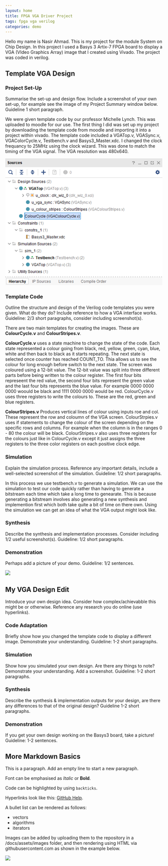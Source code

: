 ```yaml
---
layout: home
title: FPGA VGA Driver Project
tags: fpga vga verilog
categories: demo
---
```

Hello my name is Nasir Ahmad. This is my project for the module System on Chip Design. In this project I used a Basys 3 Artix-7 FPGA board to display a VGA (VIdeo Graphics Array) image that I created using Vivado. The project was coded in verilog.

## **Template VGA Design**
### **Project Set-Up**
Summarise the set-up and design flow. Include a screenshot of your own set-up, for example see the image of my Project Summary window below. Guideline 1 short paragraph.


We were given template code by our professor Michelle Lynch. This was uploaded to moodle for our use. The first thing I did was set up my project by downloading the template code from moodle and importing it into a project within vivado. The template code included a VGATop.v, VGASync.v, VGAColorCycle.v, Testbench.v and Basys3_Master.xdc. I changed the clock frequancy to 25MHz using the clock wizard. This was done to match the timing of the VGA signal. The VGA resolution was 480x640.


<img src="SoC-Images/Project Hierarchy.png">

### **Template Code**
Outline the structure and design of the Verilog code templates you were given. What do they do? Include reference to how a VGA interface works. Guideline: 2/3 short paragraphs, consider including screenshot(s).


There are two main templates for creating the images. These are **ColourCycle.v** and **ColourStripes.v**. 

**ColourCycle.v** uses a state machine to change the state of the code. Each state represented a colour going from black, red, yellow, green, cyan, blue, white and then back to black as it starts repeating. The next state is selected once counter has reached COUNT_TO. Thia allows us to see the colour for long enough before switch to the next state.  The screen was coloured using a 12-bit value. The 12-bit value was split into three different parts before being written to the colour register. The first four bits represeent the red value, the second four bits represent the green value and the last four bits represents the blue value. For example 0000 0000 0000 woould be black and 1111 0000 0000 would be red. ColourCycle.v uses three registers to write the colours to. These are the red, green and blue registers. 

**ColourStripes.v** Produces vertical lines of colour using inputs roe and col. These represent the row and coloumn of the VGA screen. ColourStrpies.v uses if statements to change the colour of the screen depending on the specific rows and columns. For example when the column is in the ranges 0 - 80 the colour will be black. ColourStripes.v also uses three registers for the colours just like in ColourCycle.v except it just assigns the three registers to the three color registers on each positive clock edge.
### **Simulation**
Explain the simulation process. Reference any important details, include a well-selected screenshot of the simulation. Guideline: 1/2 short paragraphs.

In this process we use testbench.v to generate a simulation. We can use the simulation to test our code quickly rather than having to generate a bitstream each time which take a long time to genearate. This is because generating a bitstream involves also generating a new synthesis and implemention first which both take quite a bit of time on there own. Using the simulation we can get an idea of what the VGA output might look like. 
### **Synthesis**
Describe the synthesis and implementation processes. Consider including 1/2 useful screenshot(s). Guideline: 1/2 short paragraphs.
### **Demonstration**
Perhaps add a picture of your demo. Guideline: 1/2 sentences.

<img src="PXL_20241111_160449527.MP.jpg">

## **My VGA Design Edit**
Introduce your own design idea. Consider how complex/achievabble this might be or otherwise. Reference any research you do online (use hyperlinks).
### **Code Adaptation**
Briefly show how you changed the template code to display a different image. Demonstrate your understanding. Guideline: 1-2 short paragraphs.
### **Simulation**
Show how you simulated your own design. Are there any things to note? Demonstrate your understanding. Add a screenshot. Guideline: 1-2 short paragraphs.
### **Synthesis**
Describe the synthesis & implementation outputs for your design, are there any differences to that of the original design? Guideline 1-2 short paragraphs.
### **Demonstration**
If you get your own design working on the Basys3 board, take a picture! Guideline: 1-2 sentences.

## **More Markdown Basics**
This is a paragraph. Add an empty line to start a new paragraph.

Font can be emphasised as *Italic* or **Bold**.

Code can be highlighted by using `backticks`.

Hyperlinks look like this: [GitHub Help](https://help.github.com/).

A bullet list can be rendered as follows:
- vectors
- algorithms
- iterators

Images can be added by uploading them to the repository in a /docs/assets/images folder, and then rendering using HTML via githubusercontent.com as shown in the example below.

<img src="https://raw.githubusercontent.com/melgineer/fpga-vga-verilog/main/docs/assets/images/VGAPrjSrcs.png">
